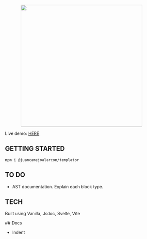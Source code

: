 <p align="center">
    <picture>
      <source srcset="https://raw.githubusercontent.com/juancamejoalarcon/templator/main/public/logo.svg?sanitize=true" width="400px" media="(prefers-color-scheme: light), (prefers-color-scheme: no-preference)" />
      <img srcset="https://raw.githubusercontent.com/juancamejoalarcon/templator/main/public/logo.svg?sanitize=true" width="400px" />
    </picture>
</p>

Live demo: [HERE](https://juancamejoalarcon.github.io/templator/dist/demo/index.html?demo=If+Statements&indent=true&export=jinja)

## GETTING STARTED

```
npm i @juancamejoalarcon/templator
```

## TO DO

- AST documentation. Explain each block type.


## TECH

Built using Vanilla, Jsdoc, Svelte, Vite

## Docs

- Indent